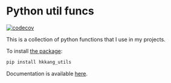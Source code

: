 # Python util funcs

[![codecov](https://codecov.io/gh/hyukkyukang/python_utils/branch/main/graph/badge.svg?token=XM8ELS08EG)](https://codecov.io/gh/hyukkyukang/python_utils)

This is a collection of python functions that I use in my projects.

To install [the package](https://pypi.org/project/hkkang-utils/):

```bash
pip install hkkang_utils
```

Documentation is available [here](https://hyukkyukang.github.io/python_utils/).
